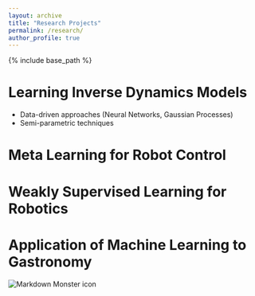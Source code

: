 ```yaml
---
layout: archive
title: "Research Projects"
permalink: /research/
author_profile: true
---
```


{% include base_path %}

Learning Inverse Dynamics Models
======
* Data-driven approaches (Neural Networks, Gaussian Processes)
* Semi-parametric techniques

Meta Learning for Robot Control
======


Weakly Supervised Learning for Robotics
======


Application of Machine Learning to Gastronomy
======


<img src="images/500x300.png"
     alt="Markdown Monster icon"
     style="float: left; margin-right: 10px;" />
